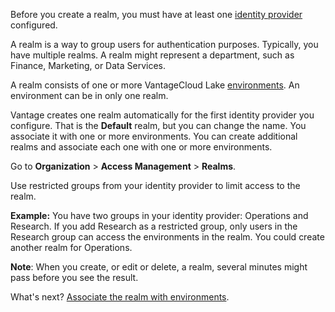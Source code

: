 
Before you create a realm, you must have at least one [identity provider](whf1680184025148.md) configured.

A realm is a way to group users for authentication purposes. Typically, you have multiple realms. A realm might represent a department, such as Finance, Marketing, or Data Services.

A realm consists of one or more VantageCloud Lake [environments](sbt1640280496980.md). An environment can be in only one realm.

Vantage creates one realm automatically for the first identity provider you configure. That is the **Default** realm, but you can change the name. You associate it with one or more environments. You can create additional realms and associate each one with one or more environments.

Go to **Organization** > **Access Management** > **Realms**.

Use restricted groups from your identity provider to limit access to the realm.

**Example:** You have two groups in your identity provider: Operations and Research. If you add Research as a restricted group, only users in the Research group can access the environments in the realm. You could create another realm for Operations.

**Note**: When you create, or edit or delete, a realm, several minutes might pass before you see the result.

What's next? [Associate the realm with environments](jbj1680184191443.md).

